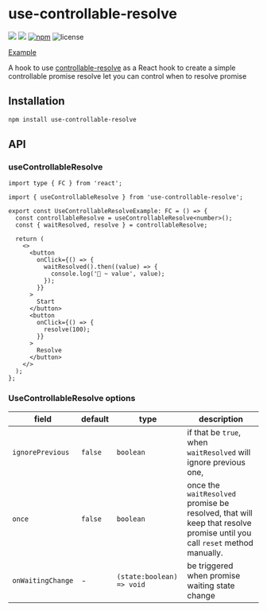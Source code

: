 # use-controllable-resolve

![](https://github.com/ZouYouShun/controllable-resolve/actions/workflows/main-merge.yml/badge.svg)
![](https://github.com/ZouYouShun/controllable-resolve/actions/workflows/npm-publish-use-controllable-resolve.yml/badge.svg)
[![npm](https://img.shields.io/npm/v/controllable-resolve.svg)](https://www.npmjs.com/package/use-controllable-resolve)
![license](https://img.shields.io/npm/l/use-controllable-resolve)

[Example](https://zouyoushun.github.io/controllable-resolve/)

A hook to use [controllable-resolve](https://github.com/ZouYouShun/controllable-resolve) as a React hook to create a simple controllable promise resolve let you can control when to resolve promise

## Installation

```bash
npm install use-controllable-resolve
```

## API

### useControllableResolve

```tsx
import type { FC } from 'react';

import { useControllableResolve } from 'use-controllable-resolve';

export const UseControllableResolveExample: FC = () => {
  const controllableResolve = useControllableResolve<number>();
  const { waitResolved, resolve } = controllableResolve;

  return (
    <>
      <button
        onClick={() => {
          waitResolved().then((value) => {
            console.log('🚀 ~ value', value);
          });
        }}
      >
        Start
      </button>
      <button
        onClick={() => {
          resolve(100);
        }}
      >
        Resolve
      </button>
    </>
  );
};
```

### UseControllableResolve options

| field             | default | type                      | description                                                                                                              |
| ----------------- | ------- | ------------------------- | ------------------------------------------------------------------------------------------------------------------------ |
| `ignorePrevious`  | `false` | `boolean`                 | if that be `true`, when `waitResolved` will ignore previous one,                                                         |
| `once`            | `false` | `boolean`                 | once the `waitResolved` promise be resolved, that will keep that resolve promise until you call `reset` method manually. |
| `onWaitingChange` | -       | `(state:boolean) => void` | be triggered when promise waiting state change                                                                           |
